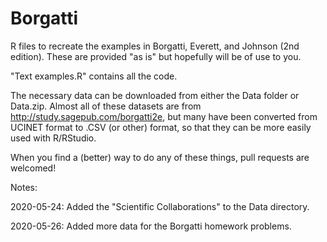 # Borgatti
R files to recreate the examples in Borgatti, Everett, and Johnson (2nd edition). These are provided "as is" but hopefully will be of use to you.

"Text examples.R" contains all the code.

The necessary data can be downloaded from either the Data folder or Data.zip. Almost all of these datasets are from http://study.sagepub.com/borgatti2e, but many have been converted from UCINET format to .CSV (or other) format, so that they can be more easily used with R/RStudio.

When you find a (better) way to do any of these things, pull requests are welcomed!

Notes:

2020-05-24: Added the "Scientific Collaborations" to the Data directory.

2020-05-26: Added more data for the Borgatti homework problems.
